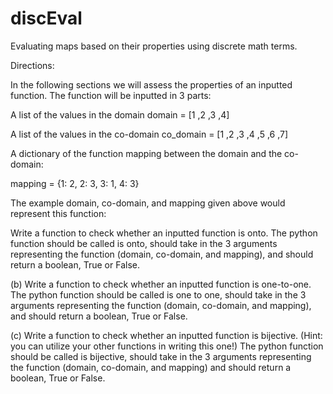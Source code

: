 # discEval

Evaluating maps based on their properties using discrete math terms.

Directions: 

In the following sections we will assess the properties of an inputted function. The function will be inputted in 3 parts:

A list of the values in the domain 
domain = [1 ,2 ,3 ,4]

A list of the values in the co-domain
co_domain = [1 ,2 ,3 ,4 ,5 ,6 ,7]

A dictionary of the function mapping between the domain and the co-domain:

mapping = {1: 2, 2: 3, 3: 1, 4: 3}


The example domain, co-domain, and mapping given above would represent this function:

Write a function to check whether an inputted function is onto. The python function should be called
is onto, should take in the 3 arguments representing the function (domain, co-domain, and mapping),
and should return a boolean, True or False.

(b) Write a function to check whether an inputted function is one-to-one. The python function should be
called is one to one, should take in the 3 arguments representing the function (domain, co-domain,
and mapping), and should return a boolean, True or False.

(c) Write a function to check whether an inputted function is bijective. (Hint: you can utilize your other
functions in writing this one!) The python function should be called is bijective, should take in the
3 arguments representing the function (domain, co-domain, and mapping) and should return a boolean,
True or False.


